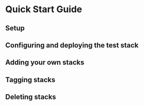 # Quick Start Guide

## Setup

## Configuring and deploying the test stack

## Adding your own stacks

## Tagging stacks

## Deleting stacks